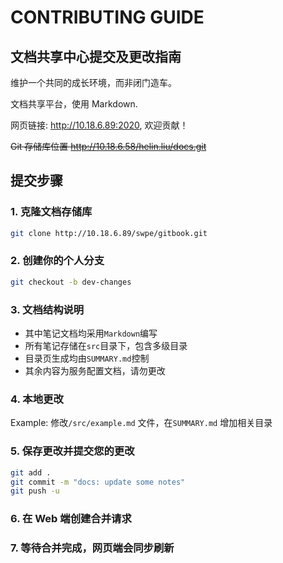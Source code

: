 # CONTRIBUTING GUIDE

## 文档共享中心提交及更改指南

维护一个共同的成长环境，而非闭门造车。

文档共享平台，使用 Markdown.

网页链接: <http://10.18.6.89:2020>, 欢迎贡献！

~~Git 存储库位置 <http://10.18.6.58/helin.liu/docs.git>~~

## 提交步骤

### 1. 克隆文档存储库

```bash
git clone http://10.18.6.89/swpe/gitbook.git
```

### 2. 创建你的个人分支

```bash
git checkout -b dev-changes
```

### 3. 文档结构说明

* 其中笔记文档均采用`Markdown`编写
* 所有笔记存储在`src`目录下，包含多级目录
* 目录页生成均由`SUMMARY.md`控制
* 其余内容为服务配置文档，请勿更改

### 4. 本地更改

Example: 修改`/src/example.md` 文件，在`SUMMARY.md` 增加相关目录

### 5. 保存更改并提交您的更改

```bash
git add .
git commit -m "docs: update some notes"
git push -u
```

### 6. 在 Web 端创建合并请求

### 7. 等待合并完成，网页端会同步刷新
